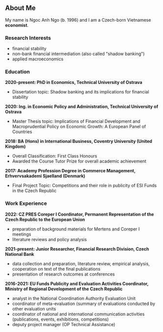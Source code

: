 ## About Me

My name is Ngoc Anh Ngo (b. 1996) and I am a Czech-born Vietnamese **economist**. 

### Research Interests

- financial stability
- non-bank financial intermediation (also called "shadow banking")
- applied macroeconomics

### Education

**2020-present: PhD in Economics, Technical University of Ostrava**

- Dissertation topic: Shadow banking and its implications for financial stability

**2020: Ing. in Economic Policy and Administration, Technical University of Ostrava**

- Master Thesis topic: Implications of Financial Development and Macroprudential Policy on Economic Growth: A European Panel of Countries

**2018: BA (Hons) in International Business, Coventry University (United Kingdom)**

- Overall Classification: First Class Honours
- Awarded the Course Tutor Prize for overall academic achievement

**2017: Academy Profession Degree in Commerce Management, Erhvervsakademi Sjaelland (Denmark)**

- Final Project Topic: Competitions and their role in publicity of ESI Funds in the Czech Republic

### Work Experience

**2022: CZ PRES Coreper I Coordinator, Permanent Representation of the Czech Republic to the European Union**

- preparation of background materials for Mertens and Coreper I meetings
- literature reviews and policy analysis

**2021-present: Junior Researcher, Financial Research Division, Czech National Bank**

- data collection and preparation, literature review, empirical analysis, cooperation on text of the final publications
- presentation of research outcomes at conferences

**2016-2021: EU Funds Publicity and Evaluation Activities Coordinator, Ministry of Regional Development of the Czech Republic**

- analyst in the National Coordination Authority Evaluation Unit
- coordinator of meta-evaluation (summary of evaluations conducted by other evaluation units
- coordinator of national and international communication activities (publications, events, exhibitions, competitions)
- deputy project manager (OP Technical Assistance)
